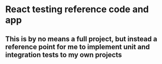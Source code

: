 # React testing reference code and app

## This is by no means a full project, but instead a reference point for me to implement unit and integration tests to my own projects